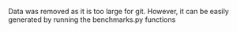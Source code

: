Data was removed as it is too large for git.
However, it can be easily generated by running the benchmarks.py functions
